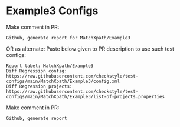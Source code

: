 # Example3 Configs
Make comment in PR:
```
Github, generate report for MatchXpath/Example3
```
OR as alternate:
Paste below given to PR description to use such test configs:
```
Report label: MatchXpath/Example3
Diff Regression config: https://raw.githubusercontent.com/checkstyle/test-configs/main/MatchXpath/Example3/config.xml
Diff Regression projects: https://raw.githubusercontent.com/checkstyle/test-configs/main/MatchXpath/Example3/list-of-projects.properties
```
Make comment in PR:
```
Github, generate report
```
